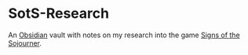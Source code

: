 # SotS-Research
An [Obsidian](https://obsidian.md/) vault with notes on my research into the game [Signs of the Sojourner](https://www.echodoggames.com/).
